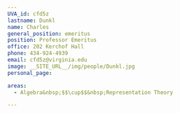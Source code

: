 ```yaml
---
UVA_id: cfd5z
lastname: Dunkl
name: Charles
general_position: emeritus
position: Professor Emeritus
office: 202 Kerchof Hall
phone: 434-924-4939
email: cfd5z@virginia.edu
image: __SITE_URL__/img/people/Dunkl.jpg
personal_page:

areas:
  - Algebra&nbsp;$$\cup$$&nbsp;Representation Theory

---
```

